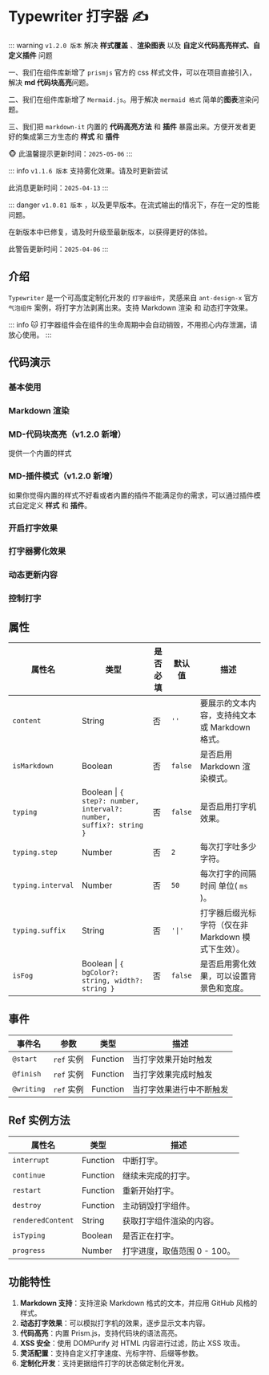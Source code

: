 # Typewriter 打字器 ✍

::: warning
`v1.2.0 版本` 解决 **样式覆盖** 、**渲染图表** 以及 **自定义代码高亮样式、自定义插件** 问题

一、我们在组件库新增了 `prismjs` 官方的 css 样式文件，可以在项目直接引入，解决 **md 代码块高亮**问题。

二、我们在组件库新增了 `Mermaid.js`。用于解决 `mermaid 格式` 简单的**图表**渲染问题。

三、我们把 `markdown-it` 内置的 **代码高亮方法** 和 **插件** 暴露出来。方便开发者更好的集成第三方生态的 **样式** 和 **插件**

🐵 此温馨提示更新时间：`2025-05-06`
:::

::: info
`v1.1.6 版本` 支持雾化效果。请及时更新尝试

此消息更新时间：`2025-04-13`
:::

::: danger
`v1.0.81 版本` ，以及更早版本。在流式输出的情况下，存在一定的性能问题。

在新版本中已修复，请及时升级至最新版本，以获得更好的体验。

此警告更新时间：`2025-04-06`
:::

## 介绍

`Typewriter` 是一个可高度定制化开发的 `打字器组件`，灵感来自 `ant-design-x` 官方 `气泡组件` 案例，将打字方法剥离出来。支持 Markdown 渲染 和 动态打字效果。

::: info
🐱 打字器组件会在组件的生命周期中会自动销毁，不用担心内存泄漏，请放心使用。
:::

## 代码演示

### 基本使用

<demo src="./demos/content.vue"></demo>

### Markdown 渲染

<demo src="./demos/isMarkdown.vue"></demo>

### MD-代码块高亮（v1.2.0 新增）

提供一个内置的样式

<demo src="./demos/newMaekDown.vue"></demo>

### MD-插件模式（v1.2.0 新增）

如果你觉得内置的样式不好看或者内置的插件不能满足你的需求，可以通过插件模式自定定义 **样式** 和 **插件**。

<demo src="./demos/mermaid.vue"></demo>

### 开启打字效果

<demo src="./demos/typing.vue"></demo>

### 打字器雾化效果

<demo src="./demos/isFog.vue"></demo>

### 动态更新内容

<demo src="./demos/updates.vue"></demo>

### 控制打字

<demo src="./demos/customized.vue"></demo>

## 属性

| 属性名       | 类型    | 是否必填 | 默认值  | 描述                                           |
| ------------ | ------- |-------| ------- | ---------------------------------------------- |
| `content`    | String  | 否 | `''`    | 要展示的文本内容，支持纯文本或 Markdown 格式。 |
| `isMarkdown` | Boolean | 否 | `false` | 是否启用 Markdown 渲染模式。                   |
| `typing`     | Boolean \|  `{ step?: number, interval?: number, suffix?: string }` |否 | `false` | 是否启用打字机效果。 |
| `typing.step` | Number  | 否 | `2`     | 每次打字吐多少字符。 |
| `typing.interval` | Number |  否 | `50`    | 每次打字的间隔时间  单位( `ms` )。                 |
| `typing.suffix` | String | 否 |`'\|'` | 打字器后缀光标字符（仅在非 Markdown 模式下生效）。 |
| `isFog`      | Boolean \|  `{ bgColor?: string, width?: string }`  | 否 | `false` | 是否启用雾化效果，可以设置背景色和宽度。   |

## 事件

| 事件名       | 参数  | 类型       | 描述                                         |
| ------------ | ------------ |--- | -------------------------------------------- |
| `@start` | `ref` 实例 | Function | 当打字效果开始时触发 |
| `@finish` | `ref` 实例 | Function | 当打字效果完成时触发 |
| `@writing` | `ref` 实例 | Function | 当打字效果进行中不断触发 |

## Ref 实例方法

| 属性名       | 类型         | 描述                                         |
| ----------- | ------------ | -------------------------------------------- |
| `interrupt` | Function | 中断打字。                               |
| `continue`   | Function | 继续未完成的打字。                               |
| `restart`   | Function | 重新开始打字。                               |
| `destroy`   | Function | 主动销毁打字组件。                               |
| `renderedContent` | String | 获取打字组件渲染的内容。                    |
| `isTyping`  | Boolean |  是否正在打字。                             |
| `progress`  | Number | 打字进度，取值范围 0 - 100。                     |

## 功能特性

1. **Markdown 支持**：支持渲染 Markdown 格式的文本，并应用 GitHub 风格的样式。
2. **动态打字效果**：可以模拟打字机的效果，逐步显示文本内容。
3. **代码高亮**：内置 Prism.js，支持代码块的语法高亮。
4. **XSS 安全**：使用 DOMPurify 对 HTML 内容进行过滤，防止 XSS 攻击。
5. **灵活配置**：支持自定义打字速度、光标字符、后缀等参数。
6. **定制化开发**：支持更据组件打字的状态做定制化开发。
